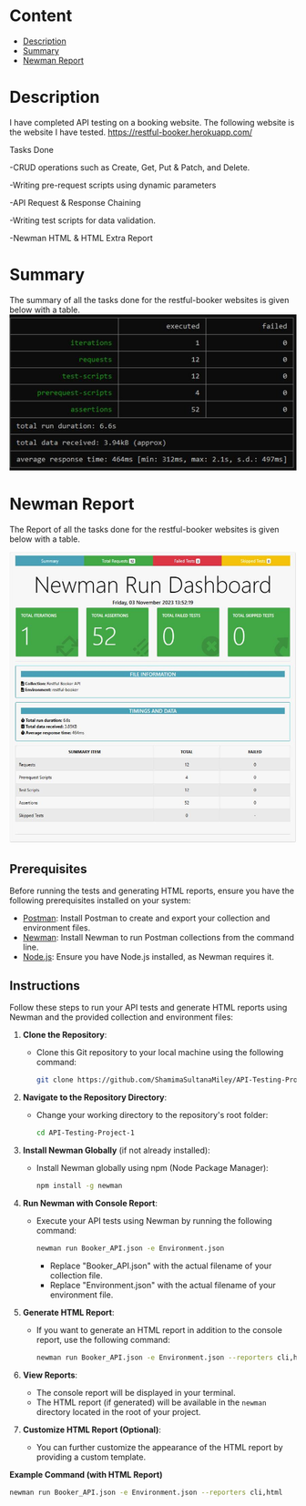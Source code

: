 # Content    
- [ Description](#discription )
- [Summary](#summary) 
- [Newman Report](#newmanreport) 
# Description 
I have completed API testing on a booking website. The following website is the website I have tested. https://restful-booker.herokuapp.com/

Tasks Done

-CRUD operations such as Create, Get, Put & Patch, and Delete.

-Writing pre-request scripts using dynamic parameters

-API Request & Response Chaining

-Writing test scripts for data validation.

-Newman HTML & HTML Extra Report

# Summary 
The summary of all the tasks done for the restful-booker websites is given below with a table.
![Summary image](Image/report_table.JPG)

# Newman Report
The Report of all the tasks done for the restful-booker websites is given below with a table.

![Newman Report](Image/newman_report.JPG)

## Prerequisites

Before running the tests and generating HTML reports, ensure you have the following prerequisites installed on your system:

- [Postman](https://www.postman.com/downloads/): Install Postman to create and export your collection and environment files.
- [Newman](https://learning.postman.com/docs/running-collections/using-newman-cli/installation-postman-pm/): Install Newman to run Postman collections from the command line.
- [Node.js](https://nodejs.org/): Ensure you have Node.js installed, as Newman requires it.

## Instructions

Follow these steps to run your API tests and generate HTML reports using Newman and the provided collection and environment files:
1. **Clone the Repository**:
   - Clone this Git repository to your local machine using the following command:
     ```bash
     git clone https://github.com/ShamimaSultanaMiley/API-Testing-Project-1.git
     ```
2. **Navigate to the Repository Directory**:
   - Change your working directory to the repository's root folder:
     ```bash
     cd API-Testing-Project-1
     ```

3. **Install Newman Globally** (if not already installed):
   - Install Newman globally using npm (Node Package Manager):
     ```bash
     npm install -g newman
     ```

4. **Run Newman with Console Report**:
   - Execute your API tests using Newman by running the following command:
     ```bash
     newman run Booker_API.json -e Environment.json
     ```
     - Replace "Booker_API.json" with the actual filename of your collection file.
     - Replace "Environment.json" with the actual filename of your environment file.

5. **Generate HTML Report**:
   - If you want to generate an HTML report in addition to the console report, use the following command:
     ```bash
     newman run Booker_API.json -e Environment.json --reporters cli,html
     ```

6. **View Reports**:
   - The console report will be displayed in your terminal.
   - The HTML report (if generated) will be available in the `newman` directory located in the root of your project.

7. **Customize HTML Report (Optional)**:
   - You can further customize the appearance of the HTML report by providing a custom template.

**Example Command (with HTML Report)**

```bash
newman run Booker_API.json -e Environment.json --reporters cli,html


